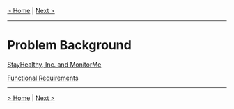 [> Home](../README.md)  |  [Next >](1.1_StayHealthy.md)

---

# Problem Background

[StayHealthy, Inc. and MonitorMe](BusinessGoalsDriversAndRequirements.md)

[Functional Requirements](FunctionalRequirements.md)


------

[> Home](../README.md)  |  [Next >](1.1_StayHealthy.md)
